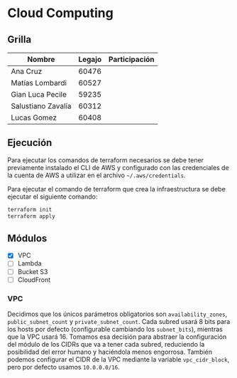 # Cloud Computing

## Grilla

| Nombre | Legajo | Participación |
| ------ | ------ | ------------- |
| Ana Cruz | 60476 |  |
| Matías Lombardi | 60527 |  |
| Gian Luca Pecile | 59235 |  |
| Salustiano Zavalía | 60312 |  |
| Lucas Gomez | 60408 |  |

## Ejecución

Para ejecutar los comandos de terraform necesarios se debe tener previamente instalado el CLI de AWS y configurado con las credenciales de la cuenta de AWS a utilizar en el archivo `~/.aws/credentials`.

Para ejecutar el comando de terraform que crea la infraestructura se debe ejecutar el siguiente comando:

```bash
terraform init
terraform apply
```

## Módulos

- [x] VPC
- [ ] Lambda
- [ ] Bucket S3
- [ ] CloudFront

### VPC
Decidimos que los únicos parámetros obligatorios son `availability_zones`, `public_subnet_count` y `private_subnet_count`. Cada subred usará 8 bits para los hosts por defecto (configurable cambiando los `subnet_bits`), mientras que la VPC usará 16. Tomamos esa decisión para abstraer la configuración del módulo de los CIDRs que va a tener cada subred, reduciendo la posibilidad del error humano y haciéndola menos engorrosa. También podemos configurar el CIDR de la VPC mediante la variable `vpc_cidr_block`, pero por defecto usamos `10.0.0.0/16`. 

